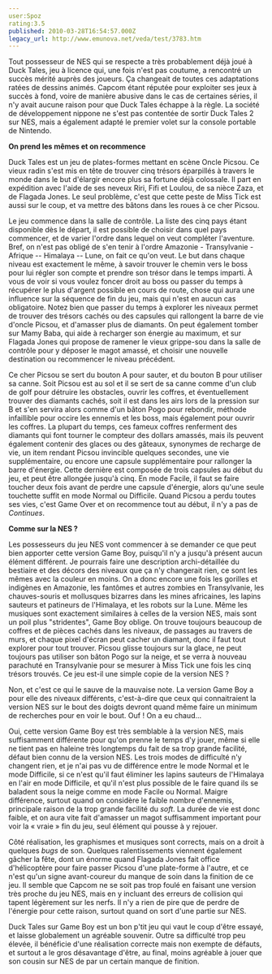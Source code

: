 ```yaml
---
user:Spoz
rating:3.5
published: 2010-03-28T16:54:57.000Z
legacy_url: http://www.emunova.net/veda/test/3783.htm
---
```

Tout possesseur de NES qui se respecte a très probablement déjà joué à Duck Tales, jeu à licence qui, une fois n'est pas coutume, a rencontré un succès mérité auprès des joueurs. Ça changeait de toutes ces adaptations ratées de dessins animés. Capcom étant réputée pour exploiter ses jeux à succès à fond, voire de manière abusive dans le cas de certaines séries, il n'y avait aucune raison pour que Duck Tales échappe à la règle. La société de développement nippone ne s'est pas contentée de sortir Duck Tales 2 sur NES, mais a également adapté le premier volet sur la console portable de Nintendo.  

  

**On prend les mêmes et on recommence**  

  

Duck Tales est un jeu de plates-formes mettant en scène Oncle Picsou. Ce vieux radin s'est mis en tête de trouver cinq trésors éparpillés à travers le monde dans le but d'élargir encore plus sa fortune déjà colossale. Il part en expédition avec l'aide de ses neveux Riri, Fifi et Loulou, de sa nièce Zaza, et de Flagada Jones. Le seul problème, c'est que cette peste de Miss Tick est aussi sur le coup, et va mettre des bâtons dans les roues à ce cher Picsou.  

  

Le jeu commence dans la salle de contrôle. La liste des cinq pays étant disponible dès le départ, il est possible de choisir dans quel pays commencer, et de varier l'ordre dans lequel on veut compléter l'aventure. Bref, on n'est pas obligé de s'en tenir à l'ordre Amazonie - Transylvanie - Afrique -- Himalaya -- Lune, on fait ce qu'on veut. Le but dans chaque niveau est exactement le même, à savoir trouver le chemin vers le boss pour lui régler son compte et prendre son trésor dans le temps imparti. À vous de voir si vous voulez foncer droit au boss ou passer du temps à récupérer le plus d'argent possible en cours de route, chose qui aura une influence sur la séquence de fin du jeu, mais qui n'est en aucun cas obligatoire. Notez bien que passer du temps à explorer les niveaux permet de trouver des trésors cachés ou des capsules qui rallongent la barre de vie d'oncle Picsou, et d'amasser plus de diamants. On peut également tomber sur Mamy Baba, qui aide à recharger son énergie au maximum, et sur Flagada Jones qui propose de ramener le vieux grippe-sou dans la salle de contrôle pour y déposer le magot amassé, et choisir une nouvelle destination ou recommencer le niveau précédent.  

  

Ce cher Picsou se sert du bouton A pour sauter, et du bouton B pour utiliser sa canne. Soit Picsou est au sol et il se sert de sa canne comme d'un club de golf pour détruire les obstacles, ouvrir les coffres, et éventuellement trouver des diamants cachés, soit il est dans les airs lors de la pression sur B et s'en servira alors comme d'un bâton Pogo pour rebondir, méthode infaillible pour occire les ennemis et les boss, mais également pour ouvrir les coffres. La plupart du temps, ces fameux coffres renferment des diamants qui font tourner le compteur des dollars amassés, mais ils peuvent également contenir des glaces ou des gâteaux, synonymes de recharge de vie, un item rendant Picsou invincible quelques secondes, une vie supplémentaire, ou encore une capsule supplémentaire pour rallonger la barre d'énergie. Cette dernière est composée de trois capsules au début du jeu, et peut être allongée jusqu'à cinq. En mode Facile, il faut se faire toucher deux fois avant de perdre une capsule d'énergie, alors qu'une seule touchette suffit en mode Normal ou Difficile. Quand Picsou a perdu toutes ses vies, c'est Game Over et on recommence tout au début, il n'y a pas de _Continues_.  

  

**Comme sur la NES ?**  

  

Les possesseurs du jeu NES vont commencer à se demander ce que peut bien apporter cette version Game Boy, puisqu'il n'y a jusqu'à présent aucun élément différent. Je pourrais faire une description archi-détaillée du bestiaire et des décors des niveaux que ça n'y changerait rien, ce sont les mêmes avec la couleur en moins. On a donc encore une fois les gorilles et indigènes en Amazonie, les fantômes et autres zombies en Transylvanie, les chauves-souris et mollusques bizarres dans les mines africaines, les lapins sauteurs et patineurs de l'Himalaya, et les robots sur la Lune. Même les musiques sont exactement similaires à celles de la version NES, mais sont un poil plus "stridentes", Game Boy oblige. On trouve toujours beaucoup de coffres et de pièces cachés dans les niveaux, de passages au travers de murs, et chaque pixel d'écran peut cacher un diamant, donc il faut tout explorer pour tout trouver. Picsou glisse toujours sur la glace, ne peut toujours pas utiliser son bâton Pogo sur la neige, et se verra à nouveau parachuté en Transylvanie pour se mesurer à Miss Tick une fois les cinq trésors trouvés. Ce jeu est-il une simple copie de la version NES ?  

Non, et c'est ce qui le sauve de la mauvaise note. La version Game Boy a pour elle des niveaux différents, c'est-à-dire que ceux qui connaitraient la version NES sur le bout des doigts devront quand même faire un minimum de recherches pour en voir le bout. Ouf ! On a eu chaud...  

  

Oui, cette version Game Boy est très semblable à la version NES, mais suffisamment différente pour qu'on prenne le temps d'y jouer, même si elle ne tient pas en haleine très longtemps du fait de sa trop grande facilité, défaut bien connu de la version NES. Les trois modes de difficulté n'y changent rien, et je n'ai pas vu de différence entre le mode Normal et le mode Difficile, si ce n'est qu'il faut éliminer les lapins sauteurs de l'Himalaya en l'air en mode Difficile, et qu'il n'est plus possible de le faire quand ils se baladent sous la neige comme en mode Facile ou Normal. Maigre différence, surtout quand on considère le faible nombre d'ennemis, principale raison de la trop grande facilité du _soft_. La durée de vie est donc faible, et on aura vite fait d'amasser un magot suffisamment important pour voir la « vraie » fin du jeu, seul élément qui pousse à y rejouer.  

  

Côté réalisation, les graphismes et musiques sont corrects, mais on a droit à quelques _bugs_ de son. Quelques ralentissements viennent également gâcher la fête, dont un énorme quand Flagada Jones fait office d'hélicoptère pour faire passer Picsou d'une plate-forme à l'autre, et ce n'est qu'un signe avant-coureur du manque de soin dans la finition de ce jeu. Il semble que Capcom ne se soit pas trop foulé en faisant une version très proche du jeu NES, mais en y incluant des erreurs de collision qui tapent légèrement sur les nerfs. Il n'y a rien de pire que de perdre de l'énergie pour cette raison, surtout quand on sort d'une partie sur NES.  

  

Duck Tales sur Game Boy est un bon p'tit jeu qui vaut le coup d'être essayé, et laisse globalement un agréable souvenir. Outre sa difficulté trop peu élevée, il bénéficie d'une réalisation correcte mais non exempte de défauts, et surtout a le gros désavantage d'être, au final, moins agréable à jouer que son cousin sur NES de par un certain manque de finition.
